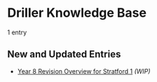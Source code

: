 # Driller Knowledge Base

1 entry

## New and Updated Entries

- [Year 8 Revision Overview for Stratford 1](/kb/school/revision/revision-overview-y08-stratford1/index.md) *(WIP)*